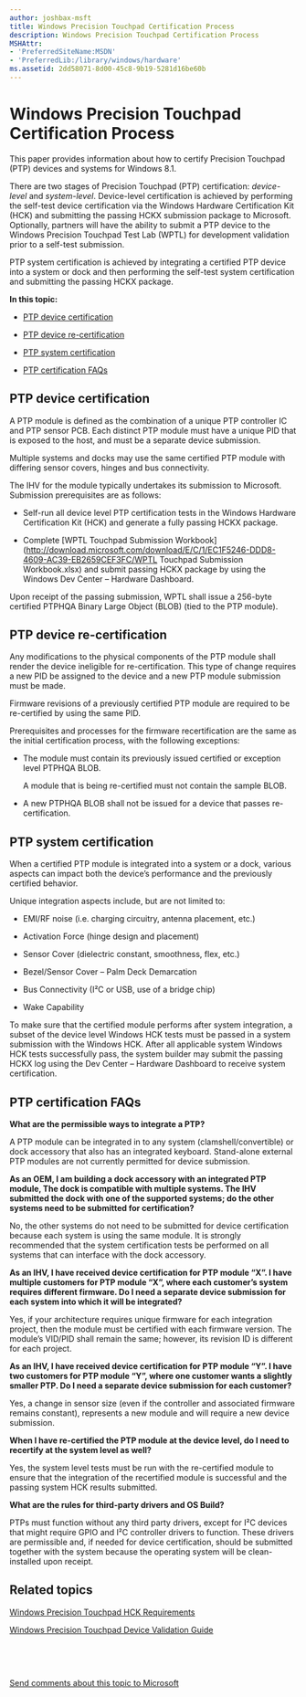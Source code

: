 ```yaml
---
author: joshbax-msft
title: Windows Precision Touchpad Certification Process
description: Windows Precision Touchpad Certification Process
MSHAttr:
- 'PreferredSiteName:MSDN'
- 'PreferredLib:/library/windows/hardware'
ms.assetid: 2dd58071-8d00-45c8-9b19-5281d16be60b
---
```


# Windows Precision Touchpad Certification Process


This paper provides information about how to certify Precision Touchpad (PTP) devices and systems for Windows 8.1.

There are two stages of Precision Touchpad (PTP) certification: *device-level* and *system-level*. Device-level certification is achieved by performing the self-test device certification via the Windows Hardware Certification Kit (HCK) and submitting the passing HCKX submission package to Microsoft. Optionally, partners will have the ability to submit a PTP device to the Windows Precision Touchpad Test Lab (WPTL) for development validation prior to a self-test submission.

PTP system certification is achieved by integrating a certified PTP device into a system or dock and then performing the self-test system certification and submitting the passing HCKX package.

**In this topic:**

-   [PTP device certification](#device)

-   [PTP device re-certification](#devicerecert)

-   [PTP system certification](#system)

-   [PTP certification FAQs](#faq)

## <a href="" id="device"></a>PTP device certification


A PTP module is defined as the combination of a unique PTP controller IC and PTP sensor PCB. Each distinct PTP module must have a unique PID that is exposed to the host, and must be a separate device submission.

Multiple systems and docks may use the same certified PTP module with differing sensor covers, hinges and bus connectivity.

The IHV for the module typically undertakes its submission to Microsoft. Submission prerequisites are as follows:

-   Self-run all device level PTP certification tests in the Windows Hardware Certification Kit (HCK) and generate a fully passing HCKX package.

-   Complete [WPTL Touchpad Submission Workbook](http://download.microsoft.com/download/E/C/1/EC1F5246-DDD8-4609-AC39-EB2659CEF3FC/WPTL Touchpad Submission Workbook.xlsx) and submit passing HCKX package by using the Windows Dev Center – Hardware Dashboard.

Upon receipt of the passing submission, WPTL shall issue a 256-byte certified PTPHQA Binary Large Object (BLOB) (tied to the PTP module).

## <a href="" id="devicerecert"></a>PTP device re-certification


Any modifications to the physical components of the PTP module shall render the device ineligible for re-certification. This type of change requires a new PID be assigned to the device and a new PTP module submission must be made.

Firmware revisions of a previously certified PTP module are required to be re-certified by using the same PID.

Prerequisites and processes for the firmware recertification are the same as the initial certification process, with the following exceptions:

-   The module must contain its previously issued certified or exception level PTPHQA BLOB.

    A module that is being re-certified must not contain the sample BLOB.

-   A new PTPHQA BLOB shall not be issued for a device that passes re-certification.

## <a href="" id="system"></a>PTP system certification


When a certified PTP module is integrated into a system or a dock, various aspects can impact both the device’s performance and the previously certified behavior.

Unique integration aspects include, but are not limited to:

-   EMI/RF noise (i.e. charging circuitry, antenna placement, etc.)

-   Activation Force (hinge design and placement)

-   Sensor Cover (dielectric constant, smoothness, flex, etc.)

-   Bezel/Sensor Cover – Palm Deck Demarcation

-   Bus Connectivity (I²C or USB, use of a bridge chip)

-   Wake Capability

To make sure that the certified module performs after system integration, a subset of the device level Windows HCK tests must be passed in a system submission with the Windows HCK. After all applicable system Windows HCK tests successfully pass, the system builder may submit the passing HCKX log using the Dev Center – Hardware Dashboard to receive system certification.

## <a href="" id="faq"></a>PTP certification FAQs


**What are the permissible ways to integrate a PTP?**

A PTP module can be integrated in to any system (clamshell/convertible) or dock accessory that also has an integrated keyboard. Stand-alone external PTP modules are not currently permitted for device submission.

**As an OEM, I am building a dock accessory with an integrated PTP module, The dock is compatible with multiple systems. The IHV submitted the dock with one of the supported systems; do the other systems need to be submitted for certification?**

No, the other systems do not need to be submitted for device certification because each system is using the same module. It is strongly recommended that the system certification tests be performed on all systems that can interface with the dock accessory.

**As an IHV, I have received device certification for PTP module “X”. I have multiple customers for PTP module “X”, where each customer’s system requires different firmware. Do I need a separate device submission for each system into which it will be integrated?**

Yes, if your architecture requires unique firmware for each integration project, then the module must be certified with each firmware version. The module’s VID/PID shall remain the same; however, its revision ID is different for each project.

**As an IHV, I have received device certification for PTP module “Y”. I have two customers for PTP module “Y”, where one customer wants a slightly smaller PTP. Do I need a separate device submission for each customer?**

Yes, a change in sensor size (even if the controller and associated firmware remains constant), represents a new module and will require a new device submission.

**When I have re-certified the PTP module at the device level, do I need to recertify at the system level as well?**

Yes, the system level tests must be run with the re-certified module to ensure that the integration of the recertified module is successful and the passing system HCK results submitted.

**What are the rules for third-party drivers and OS Build?**

PTPs must function without any third party drivers, except for I²C devices that might require GPIO and I²C controller drivers to function. These drivers are permissible and, if needed for device certification, should be submitted together with the system because the operating system will be clean-installed upon receipt.

## Related topics


[Windows Precision Touchpad HCK Requirements](windows-precision-touchpad-hck-requirements.md)

[Windows Precision Touchpad Device Validation Guide](windows-precision-touchpad-device-validation-guide.md)

 

 

[Send comments about this topic to Microsoft](mailto:wsddocfb@microsoft.com?subject=Documentation%20feedback%20%5Bp_hck\p_hck%5D:%20Windows%20Precision%20Touchpad%20Certification%20Process%20%20RELEASE:%20%284/27/2016%29&body=%0A%0APRIVACY%20STATEMENT%0A%0AWe%20use%20your%20feedback%20to%20improve%20the%20documentation.%20We%20don't%20use%20your%20email%20address%20for%20any%20other%20purpose,%20and%20we'll%20remove%20your%20email%20address%20from%20our%20system%20after%20the%20issue%20that%20you're%20reporting%20is%20fixed.%20While%20we're%20working%20to%20fix%20this%20issue,%20we%20might%20send%20you%20an%20email%20message%20to%20ask%20for%20more%20info.%20Later,%20we%20might%20also%20send%20you%20an%20email%20message%20to%20let%20you%20know%20that%20we've%20addressed%20your%20feedback.%0A%0AFor%20more%20info%20about%20Microsoft's%20privacy%20policy,%20see%20http://privacy.microsoft.com/default.aspx. "Send comments about this topic to Microsoft")





